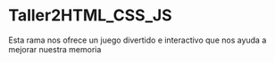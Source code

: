 # Taller2HTML_CSS_JS

Esta rama nos ofrece un juego divertido e interactivo que nos ayuda a mejorar nuestra memoria 

